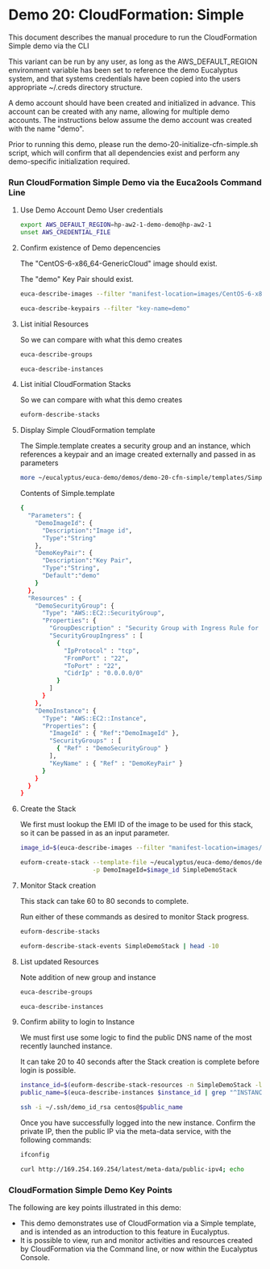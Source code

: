 # Demo 20: CloudFormation: Simple

This document describes the manual procedure to run the CloudFormation Simple demo via the CLI

This variant can be run by any user, as long as the AWS_DEFAULT_REGION environment variable
has been set to reference the demo Eucalyptus system, and that systems credentials have
been copied into the users appropriate ~/.creds directory structure.

A demo account should have been created and initialized in advance. This account can be
created with any name, allowing for multiple demo accounts. The instructions below assume
the demo account was created with the name "demo".

Prior to running this demo, please run the demo-20-initialize-cfn-simple.sh script, which
will confirm that all dependencies exist and perform any demo-specific initialization
required.

### Run CloudFormation Simple Demo via the Euca2ools Command Line

1. Use Demo Account Demo User credentials

    ```bash
    export AWS_DEFAULT_REGION=hp-aw2-1-demo-demo@hp-aw2-1
    unset AWS_CREDENTIAL_FILE
    ```

2. Confirm existence of Demo depencencies

    The "CentOS-6-x86_64-GenericCloud" image should exist.

    The "demo" Key Pair should exist.

    ```bash
    euca-describe-images --filter "manifest-location=images/CentOS-6-x86_64-GenericCloud.raw.manifest.xml" | cut -f1,2,3

    euca-describe-keypairs --filter "key-name=demo"
    ```

3. List initial Resources

    So we can compare with what this demo creates

    ```bash
    euca-describe-groups

    euca-describe-instances
    ```

4. List initial CloudFormation Stacks

    So we can compare with what this demo creates

    ```bash
    euform-describe-stacks
    ```

5. Display Simple CloudFormation template

    The Simple.template creates a security group and an instance, which references a keypair and
    an image created externally and passed in as parameters

    ```bash
    more ~/eucalyptus/euca-demo/demos/demo-20-cfn-simple/templates/Simple.template
    ```

    Contents of Simple.template

    ```bash
    {
      "Parameters": {
        "DemoImageId": {
          "Description":"Image id",
          "Type":"String"
        },
        "DemoKeyPair": {
          "Description":"Key Pair",
          "Type":"String",
          "Default":"demo"
        }
      },
      "Resources" : {
        "DemoSecurityGroup": {
          "Type": "AWS::EC2::SecurityGroup",
          "Properties": {
            "GroupDescription" : "Security Group with Ingress Rule for DemoInstance",
            "SecurityGroupIngress" : [
              {
                "IpProtocol" : "tcp",
                "FromPort" : "22",
                "ToPort" : "22",
                "CidrIp" : "0.0.0.0/0"
              }
            ]
          }
        },
        "DemoInstance": {
          "Type": "AWS::EC2::Instance",
          "Properties": {
            "ImageId" : { "Ref":"DemoImageId" },
            "SecurityGroups" : [ 
              { "Ref" : "DemoSecurityGroup" } 
            ],
            "KeyName" : { "Ref" : "DemoKeyPair" }
          }
        }
      }
    }
    ```

6. Create the Stack

    We first must lookup the EMI ID of the image to be used for this stack, so it can be passed in
    as an input parameter.

    ```bash
    image_id=$(euca-describe-images --filter "manifest-location=images/CentOS-6-x86_64-GenericCloud.raw.manifest.xml" | cut -f2)

    euform-create-stack --template-file ~/eucalyptus/euca-demo/demos/demo-20-cfn-simple/templates/Simple.template \
                        -p DemoImageId=$image_id SimpleDemoStack
    ```

7. Monitor Stack creation

    This stack can take 60 to 80 seconds to complete.

    Run either of these commands as desired to monitor Stack progress.

    ```bash
    euform-describe-stacks

    euform-describe-stack-events SimpleDemoStack | head -10
    ```

8. List updated Resources

    Note addition of new group and instance

    ```bash
    euca-describe-groups

    euca-describe-instances
    ```

9. Confirm ability to login to Instance

    We must first use some logic to find the public DNS name of the most recently launched instance.

    It can take 20 to 40 seconds after the Stack creation is complete before login is possible.

    ```bash
    instance_id=$(euform-describe-stack-resources -n SimpleDemoStack -l DemoInstance | cut -f3)
    public_name=$(euca-describe-instances $instance_id | grep "^INSTANCE" | cut -f4)

    ssh -i ~/.ssh/demo_id_rsa centos@$public_name
    ```

    Once you have successfully logged into the new instance. Confirm the private IP, then
    the public IP via the meta-data service, with the following commands:

    ```bash
    ifconfig

    curl http://169.254.169.254/latest/meta-data/public-ipv4; echo
    ```

### CloudFormation Simple Demo Key Points
    
The following are key points illustrated in this demo:
    
* This demo demonstrates use of CloudFormation via a Simple template, and is intended as an
  introduction to this feature in Eucalyptus.
* It is possible to view, run and monitor activities and resources created by CloudFormation
  via the Command line, or now within the Eucalyptus Console.

